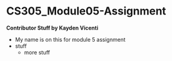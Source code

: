 # CS305_Module05-Assignment

**Contributor Stuff by Kayden Vicenti**
* My name is on this for module 5 assignment
* stuff
    * more stuff 

